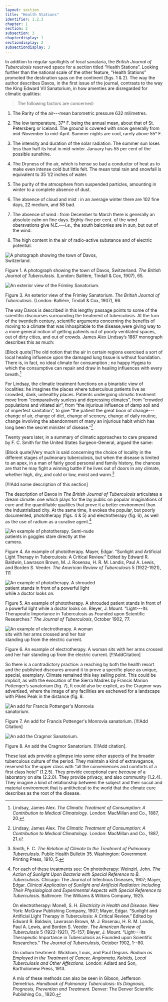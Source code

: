 ```yaml
---
layout: section
title: "Health Stations"
identifier: 1.2.3
chapter: 1
section: 2
subsection: 3
chapterdisplay: 1
sectiondisplay: 2
subsectiondisplay: 3
---
```


In addition to regular spotlights of local sanataria, the *British Journal of Tuberculosis* reserved space for a section titled “Health Stations”. Looking further than the national scale of the other feature, “Health Stations” promoted the destination spas on the continent (figs. 1 & 2). The way the author describes Davos, in the first issue of the journal, contrasts to the way the King Edward VII Sanatorium, in how amenties are disregarded for climatic qualities:

>The following factors are concerned:

1. The Rarity of the air---mean barometric pressure 632 milimetres.

2. The low temperature, 37° F. being the annual mean, about that of St. Petersberg or Iceland. The ground is covered with snow generally from mid-November to mid-April. Summer nights are cool, rarely above 55° F.

3. The intensity and duration of the solar radiation. The summer sun loses less than half its heat in mid-winter. January has 55 per cent of the possible sunshine.

4. The Dryness of the air, which is hense so bad a conductor of heat as to make even intense cold but little felt. The mean total rain and snowfall is equivalent to 35 1/2 inches of water.

5. The purity of the atmosphere from suspended particles, amounting in winter to a complete absence of dust.

6. The absence of cloud and mist : in an average winter there are 102 fine days, 22 medium, and 58 bad.

7. The absence of wind : from December to March there is generally an absolute calm on fine days. Eighty-five per cent. of the wind obersvations give N.E.---*i.e.*, the south balconies are in sun, but out of the wind.

8. The high content in the air of radio-active substance and of electric potential.

<img id="TheBritishJournalofTuberc1_1907_78" src="{{ site.baseurl }}/assets/items/TheBritishJournalofTuberc1_1907_78.jpg" alt="A photograph showing the town of Davos, Switzerland." style="max-width:60%;height:auto;">

Figure 1. A photograph showing the town of Davos, Switzerland. *The British Journal of Tuberculosis*. (London: Ballière, Tindall & Cox, 1907), 65.

<img id="TheBritishJournalofTuberc1_1907_76" src="{{ site.baseurl }}/assets/items/TheBritishJournalofTuberc1_1907_76.jpg" alt="An exterior view of the Frimley Sanatorium." style="max-width:60%;height:auto;">

Figure 3. An exterior view of the Frimley Sanatorium. *The British Journal of Tuberculosis*. (London: Ballière, Tindall & Cox, 1907), 66.

The way Davos is described in this lengthy passage points to some of the scientific discourses surrounding the treatment of tuberculosis. At the turn of the twentieth century, scientific arguments concerning the benefits of moving to a climate that was inhospitable to the disease,were giving way to a more general notion of getting patients out of poorly ventilated spaces, out of dirty cities, and out of crowds. James Alex Lindsay’s 1887 monograph describes this as much:

[Block quote]The old notion that the air in certain regions exercised a sort of local healing influence upon the damaged lung tissue is without foundation. There is, in fact, no ideal climate for consumption ; no happy Hygeia to which the consumptive can repair and draw in healing influences with every breath.[^fn1]

For Lindsay, the climatic treatment functions on a binaristic view of localities: he imagines the places where tuberculous patients live as crowded, dank, unhealthy places. Patients undergoing climatic treatment move from “comparatively sunless and depressing climates”, from “crowded populations and vitiated air”, from “the injurious influence of damp soil and of imperfect sanitation”, to give “the patient the great boon of change---change of air, change of diet, change of scenery, change of daily routine, change involving the abandonment of many an injurious habit which has long been the secret minister of disease.”[^fn2]

Twenty years later, in a summary of climatic approaches to care prepared by F. C. Smith for the United States Surgeon-General, argued the same:

[Block quote]Very much is said concerning the choice of locality in the different stages of pulmonary tuberculosis, but when the disease is limited to an apex, in a man of fairly good personal and family history, the chances are that he may fight a winning battle if he lives out of doors in any climate, whether high, dry, and cold or low, moist and warm.[^fn3]

[!!!Add some description of this section]

The description of Davos in *The British Journal of Tuberculosis* articulates a dream climate: one which plays for the lay public on popular imaginations of cure and the quantifiable qualities that prove it a better environment than the industrialized city. At the same time, it evokes the popular, but poorly documented, phototherapy (figs. 4 & 5) and electrotherapy (fig. 6), as well as the use of radium as a curative agent.[^fn4]


<img id="TheAmericanReviewofTuberc5_1921-1922_140a" src="{{ site.baseurl }}/assets/items/TheAmericanReviewofTuberc5_1921-1922_140a.jpg" alt="An example of phototherapy. Semi-nude patients in goggles stare directly at the camera." style="max-width:60%;height:auto;">

Figure 4. An example of phototherapy. Mayer, Edgar. “Sunlight and Artificial Light Therapy in Tuberculosis: A Critical Review.” Edited by Edward R. Baldwin, Lawrason Brown, M. J. Rosenau, H. R. M. Landis, Paul A. Lewis, and Borden S. Veeder. *The American Review of Tuberculosis* 5 (1922-1921), 111

<img id="AmericanIntlCongressonTB_1904_524" src="{{ site.baseurl }}/assets/items/AmericanIntlCongressonTB_1904_524.jpg" alt="An example of phototherapy. A shrouded patient stands in front of a powerful light while a doctor looks on." style="max-width:60%;height:auto;">

Figure 5. An example of phototherapy. A shrouded patient stands in front of a powerful light while a doctor looks on. Bleyer, J. Mount. “Light---Its Therapeutic Importance in Tuberculosis as Founded upon Scientific Researches.” *The Journal of Tuberculosis*, October 1902, 77.

<img id="Monell_ElectricityinHealthanddis_1907_10" src="{{ site.baseurl }}/assets/items/Monell_ElectricityinHealthanddis_1907_10.jpg" alt="An example of electrotherapy. A woman sits with her arms crossed and her hair standing up from the electric current." style="max-width:60%;height:auto;">

Figure 6. An example of electrotherapy. A woman sits with her arms crossed and her hair standing up from the electric current. [!!!AddCitation]

So there is a contradictory practice: a reaching by both the health resort and the published discoures around it to prove a specific place as unique, special, exemplary. Climate remained this key selling point. This could be implicit, as with the evocation of the Sierra Madres by Francis Marion Pottenger’s sanatorium (fig. 7), It could also be explicit, as the Cragmor was advertised, where the image of any facilities are eschewed for a landscape with Pikes Peak in the distance (fig. 8.

<img id="TheJournaloftheOutdoorLif6_1909_274b" src="{{ site.baseurl }}/assets/items/TheJournaloftheOutdoorLif6_1909_274b.jpg" alt="An add for Francis Pottenger's Monrovia sanatorium." style="max-width:60%;height:auto;">

Figure 7. An add for Francis Pottenger's Monrovia sanatorium. [!!!Add Citation]

<img id="TheJournaloftheOutdoorLif6_1909_77" src="{{ site.baseurl }}/assets/items/TheJournaloftheOutdoorLif6_1909_77.jpg" alt="An add the Cragmor Sanatorium." style="max-width:60%;height:auto;">

Figure 8. An add the Cragmor Sanatorium. [!!!Add citation].

These last ads provide a glimpse into some other aspects of the broader tuberculous culture of the period. They maintain a kind of extravagance, reserved for the upper class with “all the conveniences and comforts of a first class hotel” (1.2.5). They provide exceptional care *because* of a laboratory on site (2.2.0). They provide privacy, and also community (1.2.4). They imagine a kind of relationship between the subject and their social and material environment that is antithetical to the world that the climate cure describes as the root of the disease.

[^fn1]: Lindsay, James Alex. *The Climatic Treatment of Consumption: A Contribution to Medical Climatology*. London: MacMillan and Co., 1887, 20.

[^fn2]: Lindsay, James Alex. *The Climatic Treatment of Consumption: A Contribution to Medical Climatology*. London: MacMillan and Co., 1887, 21.

[^fn3]: Smith, F. C. *The Relation of Climate to the Treatment of Pulmonary Tuberculosis*. Public Health Bulletin 35. Washington: Government Printing Press, 1910, 5.

[^fn4]: For each of these treatments see: On phototherapy: Weinzirl, John. *The Action of Sunlight Upon Bacteria with Special Reference to B. Tuberculosis.* Chicago: The Journal of Infectious Diseases, 1907; Mayer, Edgar. *Clinical Application of Sunlight and Artificial Radiation: Including Their Physiological and Experimental Aspects with Special Reference to Tuberculosis.* Baltimore: The Williams & Wilkins Company, 1925. 
	
	On electrotherapy: Monell, S. H. *Electricity in Health and Disease.* New York: McGraw Publishing Company, 1907; Mayer, Edgar. “Sunlight and Artificial Light Therapy in Tuberculosis: A Critical Review.” Edited by Edward R. Baldwin, Lawrason Brown, M. J. Rosenau, H. R. M. Landis, Paul A. Lewis, and Borden S. Veeder. *The American Review of Tuberculosis* 5 (1922-1921), 75-157; Bleyer, J. Mount. “Light---Its Therapeutic Importance in Tuberculosis as Founded upon Scientific Researches.” *The Journal of Tuberculosis*, October 1902, 1--80.
	
	On radium treatment: Wickham, Louis, and Paul Degrais. *Radium as Employed in the Treatment of Cancer, Angiomata, Keloids, Local Tuberculosis and Other Affections.* London: Adlard and Son, Bartholomew Press, 1913.
	
	A mix of these methods can also be seen in Gibson, Jefferson Demetrius. *Handbook of Pulmonary Tuberculosis: Its Diagnosis, Prognosis, Prevention and Treatment.* Denver: The Denver Scientific Publishing Co., 1920.
